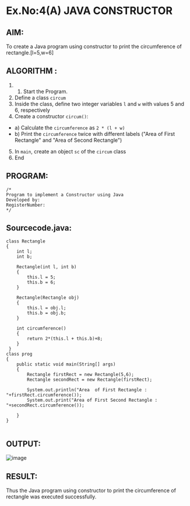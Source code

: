 # Ex.No:4(A)  JAVA CONSTRUCTOR
## AIM:
To create a Java program using constructor to print the circumference of rectangle.[l=5,w=6]

## ALGORITHM :
1.  1.	Start the Program.
2.	Define a class `circum`
3.	Inside the class, define two integer variables `l` and `w` with values 5 and 6, respectively
4.	Create a constructor `circum()`:
-	a) Calculate the `circumference` as `2 * (l + w)`
-	b) Print the `circumference` twice with different labels ("Area of First Rectangle" and "Area of Second Rectangle")
5.	In `main`, create an object `sc` of the `circum` class
6.	End





## PROGRAM:
 ```
/*
Program to implement a Constructor using Java
Developed by: 
RegisterNumber:  
*/
```

## Sourcecode.java:
```
class Rectangle 
{ 
    int l; 
    int b; 
    
    Rectangle(int l, int b) 
    {  
        this.l = 5;
        this.b = 6;
    } 
    
    Rectangle(Rectangle obj) 
    {
        this.l = obj.l;
        this.b = obj.b;
    } 
    
    int circumference() 
    { 
        return 2*(this.l + this.b)+8;
    } 
 } 
class prog 
{ 
    public static void main(String[] args) 
    { 
        Rectangle firstRect = new Rectangle(5,6); 
        Rectangle secondRect = new Rectangle(firstRect); 
        
        System.out.println("Area  of First Rectangle : "+firstRect.circumference());
        System.out.print("Area of First Second Rectangle : "+secondRect.circumference());
     
    } 
} 
 
```



## OUTPUT:

![image](https://github.com/user-attachments/assets/eb21e576-3b9f-4a7a-b50a-fa4656dfb960)





## RESULT:
Thus the Java program using constructor to print the circumference of rectangle was executed successfully.
